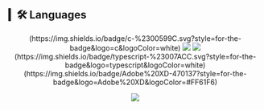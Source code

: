 ## ▎🛠 Languages
<p align='center'>
  (https://img.shields.io/badge/c-%2300599C.svg?style=for-the-badge&logo=c&logoColor=white)
  <img src="https://img.shields.io/badge/JavaScript-F7DF1E?style=flat-square&logo=JavaScript&logoColor=white"/>
  <img src="https://img.shields.io/badge/React-1CC5DC?style=flat-square&logo=React&logoColor=white"/>
  (https://img.shields.io/badge/typescript-%23007ACC.svg?style=for-the-badge&logo=typescript&logoColor=white)
  (https://img.shields.io/badge/Adobe%20XD-470137?style=for-the-badge&logo=Adobe%20XD&logoColor=#FF61F6)
</p>

<p align='center'>
  <img src="http://mazassumnida.wtf/api/v2/generate_badge?boj=lokijoji2"/>
</p>



    

